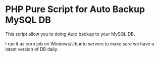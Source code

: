 # PHP Pure Script for Auto Backup MySQL DB

This script allow you to doing Auto backup to your MySQL DB.

I run it as corn job on Windows/Ubuntu servers to make sure we have a latest version of DB daily.



